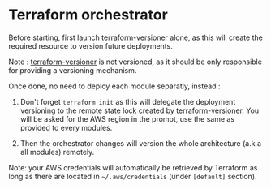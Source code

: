 # Terraform orchestrator

Before starting, first launch [terraform-versioner](https://github.com/minus-et-cortex/terraform-versioner) alone, as this will create the required resource to version future deployments.

Note : [terraform-versioner](https://github.com/minus-et-cortex/terraform-versioner) is not versioned, as it should be only responsible for providing a versioning mechanism.

Once done, no need to deploy each module separatly, instead :

1.  Don't forget `terraform init` as this will delegate the deployment versioning to the remote state lock created by [terraform-versioner](https://github.com/minus-et-cortex/terraform-versioner). You will be asked for the AWS region in the prompt, use the same as provided to every modules.

1.  Then the orchestrator changes will version the whole architecture (a.k.a all modules) remotely.

Note: your AWS credentials will automatically be retrieved by Terraform as long as there are located in `~/.aws/credentials` (under `[default]` section).
